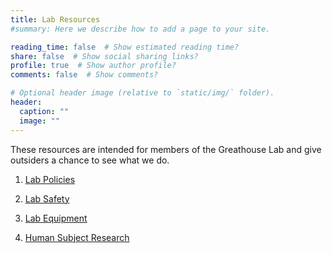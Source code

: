 ```yaml
---
title: Lab Resources
#summary: Here we describe how to add a page to your site.

reading_time: false  # Show estimated reading time?
share: false  # Show social sharing links?
profile: true  # Show author profile?
comments: false  # Show comments?

# Optional header image (relative to `static/img/` folder).
header:
  caption: ""
  image: ""
---
```


These resources are intended for members of the Greathouse Lab and give outsiders a chance to see what we do.

1. [Lab Policies](lab_policies.html)

2. [Lab Safety](lab_safety.html)

3. [Lab Equipment](lab_equipment.html)

4. [Human Subject Research](human_subjects.html)

